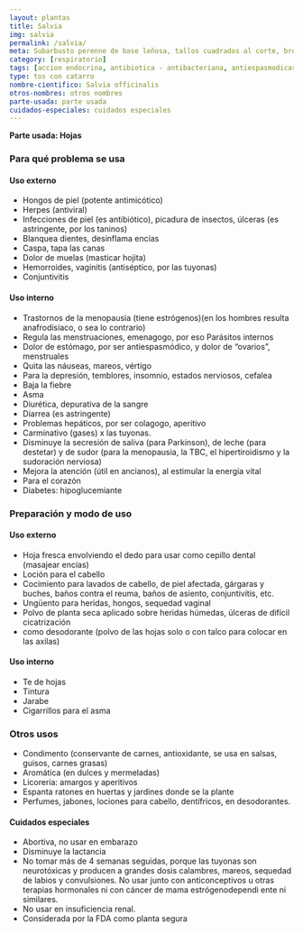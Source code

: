 ```yaml
---
layout: plantas
title: Salvia
img: salvia
permalink: /salvia/
meta: Subarbusto perenne de base leñosa, tallos cuadrados al corte, brotes herbáceos, de hasta 80 cm de alto. Hojas opuestas alargadas lanceoladas color verde gris aromá- ticas. Flores violáceas o azuladas en espiga. Conisderada “cálida y seca” por la medicina popular. Es una especie aromá- tica de la cuenca del Mediterráneo, ahora cosmopolita.
category: [respiratorio]
tags: [accion endocrina, antibiotica - antibacteriana, antiespasmodicas, antitraspirante, antivirales, hepatobiliares, hipoglucemiantes, tonicas, tranquilizantes]
type: tos con catarro
nombre-cientifico: Salvia officinalis
otros-nombres: otros nombres
parte-usada: parte usada
cuidados-especiales: cuidados especiales
---
```


<b>Parte usada: Hojas</b>

<h3>Para qué problema se usa</h3>
<h4>Uso externo</h4>
<ul>
<li>Hongos de piel (potente antimicótico)</li>
<li>Herpes (antiviral)</li>
<li>Infecciones de piel (es antibiótico), picadura de insectos, úlceras (es astringente, por los taninos)</li>
<li>Blanquea dientes, desinflama encías</li>
<li>Caspa, tapa las canas</li>
<li>Dolor de muelas (masticar hojita)</li>
<li>Hemorroides, vaginitis (antiséptico, por las tuyonas)</li>
<li>Conjuntivitis</li>
</ul>

<h4>Uso interno</h4>
<ul>
<li>Trastornos de la menopausia (tiene estrógenos)(en los hombres resulta anafrodisíaco, o sea lo contrario)</li>
<li>Regula las menstruaciones, emenagogo, por eso Parásitos internos</li>
<li>Dolor de estómago, por ser antiespasmódico, y dolor de “ovarios”, menstruales</li>
<li>Quita las náuseas, mareos, vértigo</li>
<li>Para la depresión, temblores, insomnio, estados nerviosos, cefalea</li>
<li>Baja la fiebre</li>
<li>Asma</li>
<li>Diurética, depurativa de la sangre</li>
<li>Diarrea (es astringente)</li>
<li>Problemas hepáticos, por ser colagogo, aperitivo</li>
<li>Carminativo (gases) x las tuyonas.</li>
<li>Disminuye la secresión de saliva (para Parkinson), de leche (para destetar) y de sudor (para la menopausia, la TBC, el hipertiroidismo y la sudoración nerviosa)</li>
<li>Mejora la atención (útil en ancianos), al estimular la energía vital</li>
<li>Para el corazón</li>
<li>Diabetes: hipoglucemiante</li>
</ul>

<h3>Preparación y modo de uso</h3>

<h4>Uso externo</h4>
<ul>
<li>Hoja fresca envolviendo el dedo para usar como cepillo dental (masajear encías)</li>
<li>Loción para el cabello</li>
<li>Cocimiento para lavados de cabello, de piel afectada, gárgaras y buches, baños contra el reuma, baños de asiento, conjuntivitis, etc.</li>
<li>Ungüento para heridas, hongos, sequedad vaginal</li>
<li>Polvo de planta seca aplicado sobre heridas húmedas, úlceras de difícil cicatrización</li>
<li>como desodorante (polvo de las hojas solo o con talco para colocar en las axilas)</li>
</ul>

<h4>Uso interno</h4>
<ul>
<li>Te de hojas</li>
<li>Tintura</li>
<li>Jarabe</li>
<li>Cigarrillos para el asma</li>
</ul>

<h3>Otros usos</h3>
<ul>
<li>Condimento (conservante de carnes, antioxidante, se usa en salsas, guisos, carnes grasas)</li>
<li>Aromática (en dulces y mermeladas)</li>
<li>Licorería: amargos y aperitivos</li>
<li>Espanta ratones en huertas y jardines donde se la plante</li>
<li> Perfumes, jabones, lociones para cabello, dentífricos, en desodorantes.</li>
</ul>

<h4>Cuidados especiales</h4>
<ul>
<li> Abortiva, no usar en embarazo</li>
<li> Disminuye la lactancia</li>
<li> No tomar más de 4 semanas seguidas, porque las tuyonas son neurotóxicas y producen a grandes dosis calambres, mareos, sequedad de labios y convulsiones. No usar junto con anticonceptivos u otras terapias hormonales ni con cáncer de mama estrógenodependi ente ni similares.</li>
<li> No usar en insuficiencia renal.</li>
<li> Considerada por la FDA como planta segura</li>
</ul>